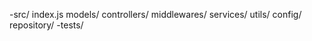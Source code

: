 -src/
    index.js
    models/
    controllers/
    middlewares/
    services/
    utils/
    config/
    repository/
-tests/
